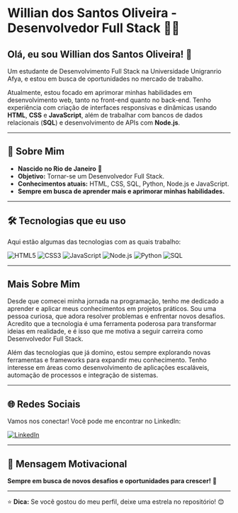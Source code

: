 # Willian dos Santos Oliveira - Desenvolvedor Full Stack 👨‍💻

## Olá, eu sou Willian dos Santos Oliveira! 👋

Um estudante de Desenvolvimento Full Stack na Universidade Unigranrio Afya, e estou em busca de oportunidades no mercado de trabalho.

Atualmente, estou focado em aprimorar minhas habilidades em desenvolvimento web, tanto no front-end quanto no back-end. Tenho experiência com criação de interfaces responsivas e dinâmicas usando **HTML**, **CSS** e **JavaScript**, além de trabalhar com bancos de dados relacionais (**SQL**) e desenvolvimento de APIs com **Node.js**.

---

## 🚀 Sobre Mim

- **Nascido no Rio de Janeiro** 🌆
- **Objetivo:** Tornar-se um Desenvolvedor Full Stack.
- **Conhecimentos atuais:** HTML, CSS, SQL, Python, Node.js e JavaScript.
- **Sempre em busca de aprender mais e aprimorar minhas habilidades.**

---

## 🛠️ Tecnologias que eu uso

Aqui estão algumas das tecnologias com as quais trabalho:

![HTML5](https://img.shields.io/badge/HTML5-E34F26?style=for-the-badge&logo=html5&logoColor=white)
![CSS3](https://img.shields.io/badge/CSS3-1572B6?style=for-the-badge&logo=css3&logoColor=white)
![JavaScript](https://img.shields.io/badge/JavaScript-F7DF1E?style=for-the-badge&logo=javascript&logoColor=black)
![Node.js](https://img.shields.io/badge/Node.js-68A063?style=for-the-badge&logo=node.js&logoColor=white)
![Python](https://img.shields.io/badge/Python-3776AB?style=for-the-badge&logo=python&logoColor=white)
![SQL](https://img.shields.io/badge/SQL-00758F?style=for-the-badge&logo=mysql&logoColor=white)

---

##  Mais Sobre Mim

Desde que comecei minha jornada na programação, tenho me dedicado a aprender e aplicar meus conhecimentos em projetos práticos. Sou uma pessoa curiosa, que adora resolver problemas e enfrentar novos desafios. Acredito que a tecnologia é uma ferramenta poderosa para transformar ideias em realidade, e é isso que me motiva a seguir carreira como Desenvolvedor Full Stack.

Além das tecnologias que já domino, estou sempre explorando novas ferramentas e frameworks para expandir meu conhecimento. Tenho interesse em áreas como desenvolvimento de aplicações escaláveis, automação de processos e integração de sistemas.

---

## 🌐 Redes Sociais

Vamos nos conectar! Você pode me encontrar no LinkedIn:

[![LinkedIn](https://img.shields.io/badge/LinkedIn-0077B5?style=for-the-badge&logo=linkedin&logoColor=white)](https://www.linkedin.com/in/willian-oliveira-66a230353/)

---

## 💬 Mensagem Motivacional

**Sempre em busca de novos desafios e oportunidades para crescer!** 🚀

---

⭐️ **Dica:** Se você gostou do meu perfil, deixe uma estrela no repositório! 😊

